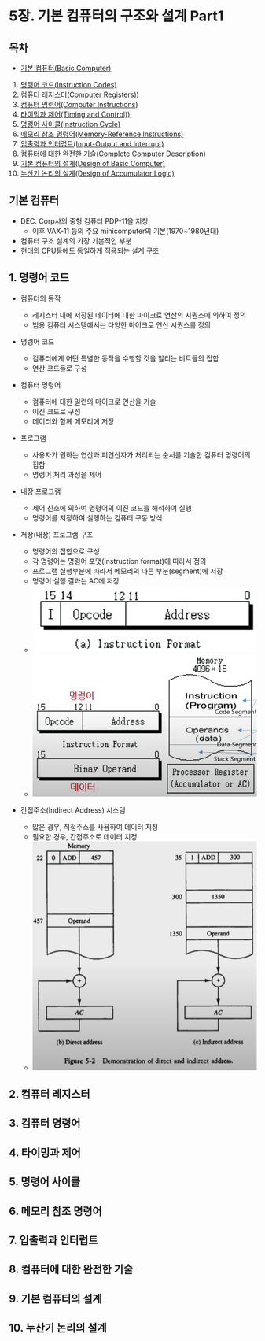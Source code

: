 # 5장. 기본 컴퓨터의 구조와 설계 Part1

[CSA2021 컴퓨터시스템구조 제 5 장 Part 1-1]: https://www.youtube.com/watch?v=vSnpYzCuwVY&amp;list=PLc8fQ-m7b1hCHTT7VH2oo0Ng7Et096dYc&amp;index=10
[CSA2021 컴퓨터시스템구조 제 5 장 Part 1-2]: https://www.youtube.com/watch?v=T2oKxvinK84&amp;list=PLc8fQ-m7b1hCHTT7VH2oo0Ng7Et096dYc&amp;index=11



## 목차

- [기본 컴퓨터(Basic Computer)](#기본-컴퓨터)

1. [명령어 코드(Instruction Codes)](#1-명령어-코드)
2. [컴퓨터 레지스터(Computer Registers))](#2-컴퓨터-레지스터)
3. [컴퓨터 명령어(Computer Instructions)](#3-컴퓨터-명령어)
4. [타이밍과 제어(Timing and Control))](#4-타이밍과-제어)
5. [명령어 사이클(Instruction Cycle)](#5-명령어-사이클)
6. [메모리 참조 명령어(Memory-Reference Instructions)](#6-메모리-참조-명령어)
7. [입출력과 인터럽트(Input-Output and Interrupt)](#7-입출력과-인터럽트)
8. [컴퓨터에 대한 완전한 기술(Complete Computer Description)](#8-컴퓨터에-대한-완전한-기술)
9. [기본 컴퓨터의 설계(Design of Basic Computer)](#9-기본-컴퓨터의-설계)
10. [누산기 논리의 설계(Design of Accumulator Logic)](#10-누산기-논리의-설계)



## 기본 컴퓨터

- DEC. Corp사의 중형 컴퓨터 PDP-11을 지칭
  - 이후 VAX-11 등의 주요 minicomputer의 기본(1970~1980년대)
- 컴퓨터 구조 설계의 가장 기본적인 부분
- 현대의 CPU들에도 동일하게 적용되는 설계 구조



## 1. 명령어 코드

- 컴퓨터의 동작
  - 레지스터 내에 저장된 데이터에 대한 마이크로 연산의 시퀀스에 의하여 정의
  - 범용 컴퓨터 시스템에서는 다양한 마이크로 연산 시퀀스를 정의
- 명령어 코드
  - 컴퓨터에게 어떤 특별한 동작을 수행할 것을 알리는 비트들의 집합
  - 연산 코드들로 구성
- 컴퓨터 명령어
  - 컴퓨터에 대한 일련의 마이크로 연산을 기술
  - 이진 코드로 구성
  - 데이터와 함께 메모리에 저장
- 프로그램
  - 사용자가 원하는 연산과 피연산자가 처리되는 순서를 기술한 컴퓨터 명령어의 집합
  - 명령어 처리 과정을 제어
- 내장 프로그램
  - 제어 신호에 의하여 명령어의 이진 코드를 해석하여 실행
  - 명령어를 저장하여 실행하는 컴퓨터 구동 방식
- 저장(내장) 프로그램 구조
  - 명령어의 집합으로 구성
  - 각 명령어는 명령어 포맷(Instruction format)에 따라서 정의
  - 프로그램 실행부분에 따라서 메모리의 다른 부분(segment)에 저장
  - 명령어 실행 결과는 AC에 저장
  - ![Instructionformat](md-images/Instructionformat.PNG)
  - ![Instructionformat](md-images/Instructionformat2.PNG)

- 간접주소(Indirect Address) 시스템
  - 많은 경우, 직접주소를 사용하여 데이터 지정
  - 필요한 경우, 간접주소로 데이터 지정
  - ![Demonstrationofdirect_indirect_address](md-images/Demonstrationofdirect_indirect_address.PNG)



## 2. 컴퓨터 레지스터





## 3. 컴퓨터 명령어





## 4. 타이밍과 제어





## 5. 명령어 사이클





## 6. 메모리 참조 명령어





## 7. 입출력과 인터럽트





## 8. 컴퓨터에 대한 완전한 기술





## 9. 기본 컴퓨터의 설계





## 10. 누산기 논리의 설계

